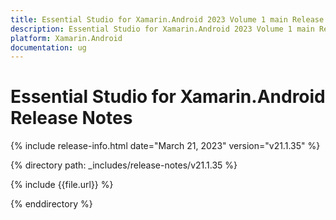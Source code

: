 ```yaml
---
title: Essential Studio for Xamarin.Android 2023 Volume 1 main Release Release Notes  
description: Essential Studio for Xamarin.Android 2023 Volume 1 main Release Release Notes  
platform: Xamarin.Android
documentation: ug
---
```


# Essential Studio for Xamarin.Android  Release Notes  

{% include release-info.html date="March 21, 2023"  version="v21.1.35" %} 

{% directory path: _includes/release-notes/v21.1.35 %}

{% include {{file.url}} %}

{% enddirectory %}